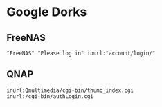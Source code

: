 # Google Dorks

## FreeNAS

```
"FreeNAS" "Please log in" inurl:"account/login/"
```

## QNAP

```
inurl:Qmultimedia/cgi-bin/thumb_index.cgi
inurl:/cgi-bin/authLogin.cgi
```
